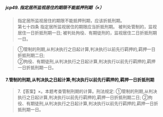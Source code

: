 ##### jcp49. 指定居所监视居住的期限不能抵押刑期（×）
>   指定居所监视居住的期限不能抵押刑期，应该折抵刑期。   
>   第七十四条 指定居所监视居住的期限应当折抵刑期。
被判处管制的，监视居住一日折抵刑期一日;
被判处拘役、有期徒刑的，监视居住二日折抵刑期一日。

>   ①管制的刑期,从判决执行之日起计算,判决执行以前先行羁押的,羁押一日折抵刑期二日;   
    ②拘役、有期徒刑,从判决执行之日起计算,判决执行以前先行羁押的,羁押一日折抵刑期一日。   
    
#### 7.管制的刑期,从判决执之日起计算;判决执行以前先行羁押的,羁押一日折抵刑期
>   7.【答案】×。本题考查管制刑期的计算。刑法规定:
    ①管制的刑期,从判决执行之日起计算,判决执行以前先行羁押的,羁押一日折抵刑期二日;
    ②拘役、有期徒刑,从判决执行之日起计算,判决执行以前先行羁押的,羁押一日折抵刑期一日。














